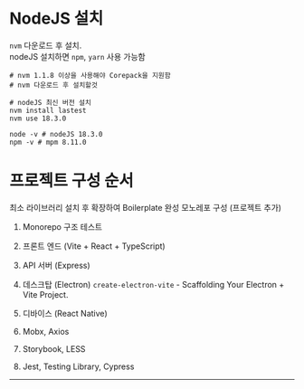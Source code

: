 # NodeJS 설치

`nvm` 다운로드 후 설치.  
nodeJS 설치하면 `npm`, `yarn` 사용 가능함

```shell
# nvm 1.1.8 이상을 사용해야 Corepack을 지원함
# nvm 다운로드 후 설치할것

# nodeJS 최신 버전 설치
nvm install lastest
nvm use 18.3.0

node -v # nodeJS 18.3.0
npm -v # mpm 8.11.0
```

# 프로젝트 구성 순서

최소 라이브러리 설치 후 확장하여 Boilerplate 완성
모노레포 구성 (프로젝트 추가)

1. Monorepo 구조 테스트
2. 프론트 엔드 (Vite + React + TypeScript)
3. API 서버 (Express)
4. 데스크탑 (Electron)
   `create-electron-vite` - Scaffolding Your Electron + Vite Project.
5. 디바이스 (React Native)


1. Mobx, Axios
2. Storybook, LESS
3. Jest, Testing Library, Cypress



--------------------------------------




